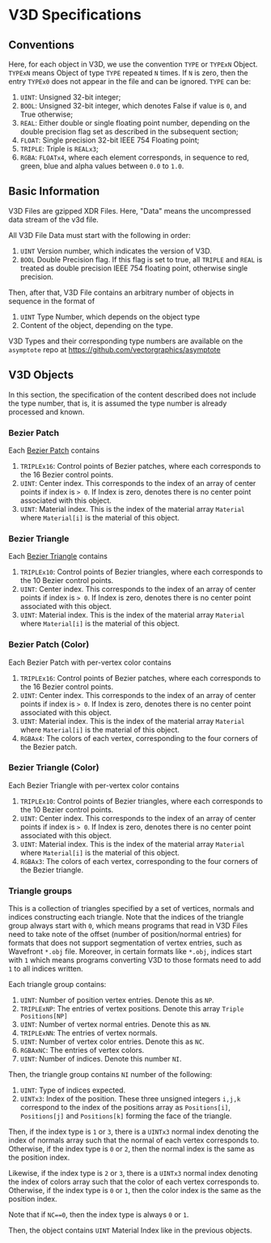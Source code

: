 # V3D Specifications

## Conventions

Here, for each object in V3D, we use the convention `TYPE` or `TYPExN` Object. `TYPExN` means Object of type `TYPE` repeated `N` times. If `N` is zero, then the entry `TYPEx0` does not appear in the file and can be ignored. `TYPE` can be:

1. `UINT`: Unsigned 32-bit integer;
2. `BOOL`: Unsigned 32-bit integer, which denotes False if value is `0`, and True otherwise;
3. `REAL`: Either double or single floating point number, depending on the double precision flag set as described in the subsequent section;
4. `FLOAT`: Single precision 32-bit IEEE 754 Floating point;
5. `TRIPLE`: Triple is `REALx3`;
6. `RGBA`: `FLOATx4`, where each element corresponds, in sequence to red, green, blue and alpha values between `0.0` to `1.0`.


## Basic Information

V3D Files are gzipped XDR Files. Here, "Data" means the uncompressed data stream of the v3d file.

All V3D File Data must start with the following in order:

1. `UINT` Version number, which indicates the version of V3D.
2. `BOOL` Double Precision flag. If this flag is set to true, all `TRIPLE` and `REAL` is treated as double precision IEEE 754 floating point, otherwise single precision.

Then, after that, V3D File contains an arbitrary number of objects in sequence in the format of

1. `UINT` Type Number, which depends on the object type
2. Content of the object, depending on the type.

V3D Types and their corresponding type numbers are available on the `asymptote` repo at <https://github.com/vectorgraphics/asymptote>

## V3D Objects

In this section, the specification of the content described does not include the type number, that is, it is assumed the type number is already processed and known.

### Bezier Patch

Each [Bezier Patch](https://en.wikipedia.org/wiki/B%C3%A9zier_surface]) contains

1. `TRIPLEx16`: Control points of Bezier patches, where each corresponds to the 16 Bezier control points.
2. `UINT`: Center index. This corresponds to the index of an array of center points if index is `> 0`. If Index is zero, denotes there is no center point associated with this object.
3. `UINT`: Material index. This is the index of the material array `Material` where `Material[i]` is the material of this object.

### Bezier Triangle

Each [Bezier Triangle](https://en.wikipedia.org/wiki/B%C3%A9zier_surface]) contains

1. `TRIPLEx10`: Control points of Bezier triangles, where each corresponds to the 10 Bezier control points.
2. `UINT`: Center index. This corresponds to the index of an array of center points if index is `> 0`. If Index is zero, denotes there is no center point associated with this object.
3. `UINT`: Material index. This is the index of the material array `Material` where `Material[i]` is the material of this object.

### Bezier Patch (Color)

Each Bezier Patch with per-vertex color contains

1. `TRIPLEx16`: Control points of Bezier patches, where each corresponds to the 16 Bezier control points.
2. `UINT`: Center index. This corresponds to the index of an array of center points if index is `> 0`. If Index is zero, denotes there is no center point associated with this object.
3. `UINT`: Material index. This is the index of the material array `Material` where `Material[i]` is the material of this object.
4. `RGBAx4`: The colors of each vertex, corresponding to the four corners of the Bezier patch.


### Bezier Triangle (Color)

Each Bezier Triangle with per-vertex color contains

1. `TRIPLEx10`: Control points of Bezier triangles, where each corresponds to the 10 Bezier control points.
2. `UINT`: Center index. This corresponds to the index of an array of center points if index is `> 0`. If Index is zero, denotes there is no center point associated with this object.
3. `UINT`: Material index. This is the index of the material array `Material` where `Material[i]` is the material of this object.
4. `RGBAx3`: The colors of each vertex, corresponding to the four corners of the Bezier triangle.

### Triangle groups

This is a collection of triangles specified by a set of vertices, normals and indices constructing each triangle.
Note that the indices of the triangle group always start with `0`, which means programs that read in V3D Files
need to take note of the offset (number of position/normal entries) for formats that does not support segmentation of vertex entries, such as Wavefront `*.obj` file.
Moreover, in certain formats like `*.obj`, indices start with `1` which means programs converting V3D to those formats need to add `1` to all indices written.

Each triangle group contains:

1. `UINT`: Number of position vertex entries. Denote this as `NP`.
2. `TRIPLExNP`: The entries of vertex positions. Denote this array `Triple Positions[NP]`
3. `UINT`: Number of vertex normal entries. Denote this as `NN`.
4. `TRIPLExNN`: The entries of vertex normals.
5. `UINT`: Number of vertex color entries. Denote this as `NC`.
6. `RGBAxNC`: The entries of vertex colors.
7. `UINT`: Number of indices. Denote this number `NI`.

Then, the triangle group contains `NI` number of the following:

1. `UINT`: Type of indices expected.
2. `UINTx3`: Index of the position. These three unsigned integers `i,j,k` correspond to the index of the positions array as `Positions[i]`, `Positions[j]` and `Positions[k]` forming the face of the triangle.

Then, if the index type is `1` or `3`, there is a `UINTx3` normal index denoting the index of normals array such that the normal of each vertex corresponds to. Otherwise, if the index type is `0` or `2`, then the normal index is the same as the position index.

Likewise, if the index type is `2` or `3`, there is a `UINTx3` normal index denoting the index of colors array such that the color of each vertex corresponds to. Otherwise, if the index type is `0` or `1`, then the color index is the same as the position index.

Note that if `NC==0`, then the index type is always `0` or `1`.

Then, the object contains `UINT` Material Index like in the previous objects.
